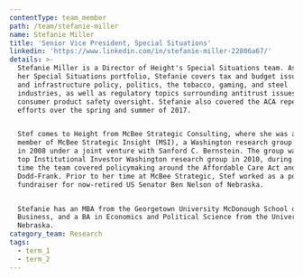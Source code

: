 ```yaml
---
contentType: team_member
path: /team/stefanie-miller
name: Stefanie Miller
title: 'Senior Vice President, Special Situations'
linkedin: 'https://www.linkedin.com/in/stefanie-miller-22806a67/'
details: >-
  Stefanie Miller is a Director of Height's Special Situations team. As part of
  her Special Situations portfolio, Stefanie covers tax and budget issues, trade
  and infrastructure policy, politics, the tobacco, gaming, and steel
  industries, as well as regulatory topics surrounding antitrust issues and
  consumer product safety oversight. Stefanie also covered the ACA repeal
  efforts over the spring and summer of 2017.


  Stef comes to Height from McBee Strategic Consulting, where she was a founding
  member of McBee Strategic Insight (MSI), a Washington research group launched
  in 2008 under a joint venture with Sanford C. Bernstein. The group was named
  top Institutional Investor Washington research group in 2010, during which
  time the team covered policymaking around the Affordable Care Act and
  Dodd-Frank. Prior to her time at McBee Strategic, Stef worked as a political
  fundraiser for now-retired US Senator Ben Nelson of Nebraska.


  Stefanie has an MBA from the Georgetown University McDonough School of
  Business, and a BA in Economics and Political Science from the University of
  Nebraska.
category_team: Research
tags:
  - term_1
  - term_2
---
```


